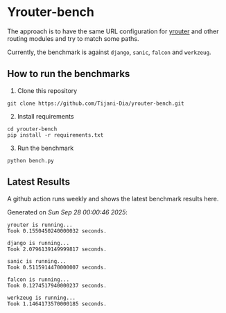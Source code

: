 # Yrouter-bench

The approach is to have the same URL configuration for [yrouter](https://github.com/Tijani-Dia/yrouter) and other routing modules and try to match some paths.

Currently, the benchmark is against `django`, `sanic`, `falcon` and `werkzeug`.

## How to run the benchmarks

1. Clone this repository

```shell
git clone https://github.com/Tijani-Dia/yrouter-bench.git
```

2. Install requirements

```shell
cd yrouter-bench
pip install -r requirements.txt
```

3. Run the benchmark

```shell
python bench.py
```

## Latest Results

A github action runs weekly and shows the latest benchmark results here.

Generated on *Sun Sep 28 00:00:46 2025*:

```shell
yrouter is running...
Took 0.1550450240000032 seconds.

django is running...
Took 2.0796139149999817 seconds.

sanic is running...
Took 0.5115914470000007 seconds.

falcon is running...
Took 0.1274517940000237 seconds.

werkzeug is running...
Took 1.1464173570000185 seconds.

```